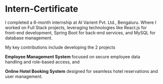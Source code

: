 # Intern-Certificate

I completed a 6-month internship at AI Varient Pvt. Ltd., Bengaluru. Where I worked on Full Stack projects, leveraging technologies like React.js for front-end development, Spring Boot for back-end services, and MySQL for database management.

My key contributions include developing the 2 projects

**Employee Management System**
focused on secure employee data handling and role-based access, and

**Online Hotel Booking System**
designed for seamless hotel reservations and user management.
